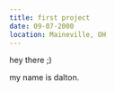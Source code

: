```yaml
---
title: first project
date: 09-07-2000
location: Maineville, OH
---
```

hey there ;)

my name is dalton.

